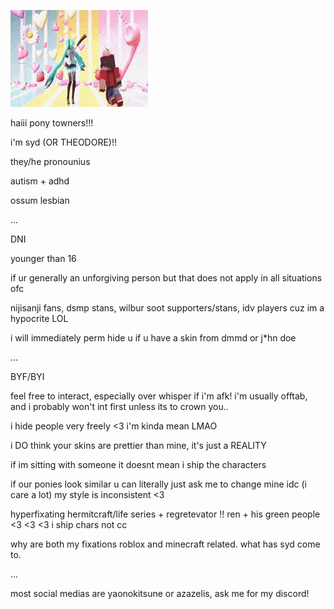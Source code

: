 ![](https://github.com/kazugorou/kazugorou/blob/main/hermitcraft-rendog.gif)

haiii pony towners!!! 

i'm syd (OR THEODORE)!!

they/he pronounius

autism + adhd

ossum lesbian

...

DNI

younger than 16

if ur generally an unforgiving person but that does not apply in all situations ofc

nijisanji fans, dsmp stans, wilbur soot supporters/stans, idv players cuz im a hypocrite LOL

i will immediately perm hide u if u have a skin from dmmd or j*hn doe

...

BYF/BYI

feel free to interact, especially over whisper if i'm afk! i'm usually offtab, and i probably won't int first unless its to crown you..

i hide people very freely <3 i'm kinda mean LMAO

i DO think your skins are prettier than mine, it's just a REALITY

if im sitting with someone it doesnt mean i ship the characters

if our ponies look similar u can literally just ask me to change mine idc (i care a lot) my style is inconsistent <3

hyperfixating hermitcraft/life series + regretevator !! ren + his green people <3 <3 <3 i ship chars not cc

why are both my fixations roblox and minecraft related. what has syd come to.

...

most social medias are yaonokitsune or azazelis, ask me for my discord!


